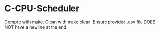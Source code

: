 # C-CPU-Scheduler

Compile with make.  Clean with make clean.  Ensure provided .csv file DOES NOT have a newline at the end.  